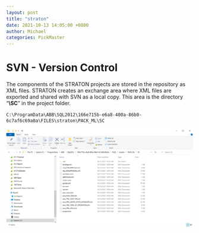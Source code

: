 ```yaml
---
layout: post
title: "straton"
date: 2021-10-13 14:05:00 +0800
author: Michael
categories: PickMaster
---
```


# SVN - Version Control
The components of the STRATON projects are stored in the repository as XML files. STRATON 
creates an exchange area where XML files are exported and shared with SVN as a local copy. 
This area is the directory “**\SC**” in the project folder. 

	C:\ProgramData\ABB\SQL2012\166e715b-e6a8-400a-86b0-6c7af6c69a0a\FILES\straton\PACK_ML\SC

![日志文件夹](/assets/pickmaster/svnSC.png) 